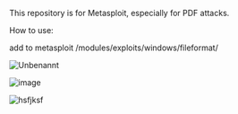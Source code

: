 This repository is for Metasploit, especially for PDF attacks.

How to use:

add to metasploit /modules/exploits/windows/fileformat/

![Unbenannt](https://user-images.githubusercontent.com/1030531/109304376-79193c80-783c-11eb-8c83-d16d0f4121f8.png)

![image](https://user-images.githubusercontent.com/1030531/109303410-0bb8dc00-783b-11eb-8793-4c68da23f281.png)

![hsfjksf](https://user-images.githubusercontent.com/1030531/109303541-3e62d480-783b-11eb-8c51-d1b31d947c00.png)
